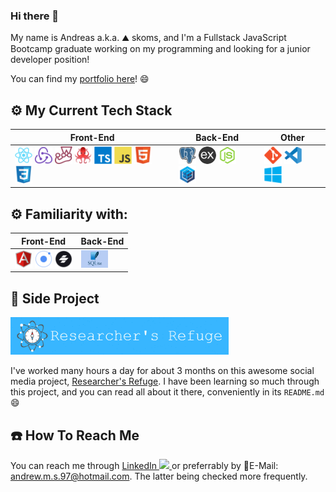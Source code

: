 ### Hi there 👋

My name is Andreas a.k.a. ⛰️ skoms, and I'm a Fullstack JavaScript Bootcamp graduate working on my programming and looking for a junior developer position!

You can find my [portfolio here](https://skoms-portfolio.netlify.app/)! 😄

## ⚙️ My Current Tech Stack

| Front-End                                                                                                                                                                                                                                                                                                                                                                                                                                                                                                                                                                                                                                                                                                                                                                                                                             | Back-End                                                                                                                                                                                                                                                                                                                                                                                                                                                              | Other                                                                                                                                                                                                                                                                                               |
| ------------------------------------------------------------------------------------------------------------------------------------------------------------------------------------------------------------------------------------------------------------------------------------------------------------------------------------------------------------------------------------------------------------------------------------------------------------------------------------------------------------------------------------------------------------------------------------------------------------------------------------------------------------------------------------------------------------------------------------------------------------------------------------------------------------------------------------- | --------------------------------------------------------------------------------------------------------------------------------------------------------------------------------------------------------------------------------------------------------------------------------------------------------------------------------------------------------------------------------------------------------------------------------------------------------------------- | --------------------------------------------------------------------------------------------------------------------------------------------------------------------------------------------------------------------------------------------------------------------------------------------------- |
| <div> <img src="./public/icons/react/react-original.svg" height='28' alt='React' title='React'/> <img src="./public/icons/redux/redux-original.svg" height='28' alt='Redux' title='Redux'/> <img src="./public/icons/jest/jest-plain.svg" height='28' alt='Jest' title='Jest'/> <img src='./public/images/react-testing-library-icon.png' height='28' alt='React Testing Library' title='React Testing Library'/> <img height='28' alt='typescript' title='TypeScript' src="./public/icons/typescript/typescript-original.svg" /> <img src="./public/icons/javascript/javascript-original.svg" height='28' alt='JavaScript' title='JavaScript'/> <img src="./public/icons/html5/html5-original.svg" height='28' alt='HTML' title='HTML'/> <img src="./public/icons/css3/css3-original.svg" height='28' alt='CSS' title='CSS'/> </div> | <div> <img src="./public/icons/postgresql/postgresql-original.svg" height='28' alt='PostgreSQL' title='PostgreSQL'/> <img src="./public/images/expressjs-icon.png" height='28' width='28' style='border-radius: 50%;' alt='Express' title='Express'/> <img src="./public/icons/nodejs/nodejs-plain.svg" height='28' alt='Node.js' title='Node.js'/> <img src="./public/icons/sequelize/sequelize-original.svg" height='28' alt='Sequelize' title='Sequelize'/> </div> | <div> <img src="./public/icons/git/git-original.svg" height='28' alt='git' title='git'/> <img src="./public/icons/vscode/vscode-original.svg" height='28' alt='VSCode' title='VSCode'/> <img src="./public/icons/windows8/windows8-original.svg" height='28' alt='Windows' title='Windows'/> </div> |

## ⚙️ Familiarity with:

| Front-End                                                                                                                                                                                                                                                                                      | Back-End                                                                                |
| ---------------------------------------------------------------------------------------------------------------------------------------------------------------------------------------------------------------------------------------------------------------------------------------------- | --------------------------------------------------------------------------------------- |
| <img src="./public/icons/angularjs/angularjs-original.svg" height='28' alt='angular' title='Angular' /> <img src="./public/icons/ionic/ionic-original.svg" height='28' alt='Ionic' title='Ionic' /> <img src='./public/images/stencil-icon.png' height='28' alt='StencilJS' title='StencilJS'> | <img src='./public/images/sqlite3-icon.jfif' height='28' alt='SQLite3' title='SQLite3'> |

## 📘 Side Project

<a href='https://www.github.com/skoms/researchers-refuge'> <img src='https://github.com/skoms/researchers-refuge/raw/main/public/RR_BANNER.png' height='60' /> </a>

I've worked many hours a day for about 3 months on this awesome social media project, <a href='https://www.github.com/skoms/researchers-refuge'>Researcher's Refuge</a>. I have been learning so much through this project, and you can read all about it there, conveniently in its `README.md` 😄

## ☎️ How To Reach Me

You can reach me through <a href='https://www.linkedin.com/in/andreas-skoms%C3%B8y-01a027188/'>LinkedIn <img src="https://cdn.jsdelivr.net/gh/devicons/devicon/icons/linkedin/linkedin-original.svg" height='12' /> </a> or preferrably by 📧E-Mail: andrew.m.s.97@hotmail.com. The latter being checked more frequently.

<!--
**skoms/skoms** is a ✨ _special_ ✨ repository because its `README.md` (this file) appears on your GitHub profile.

Here are some ideas to get you started:

- 🔭 I’m currently working on ...
- 🌱 I’m currently learning ...
- 👯 I’m looking to collaborate on ...
- 🤔 I’m looking for help with ...
- 💬 Ask me about ...
- 📫 How to reach me: ...
- 😄 Pronouns: ...
- ⚡ Fun fact: ...
-->
